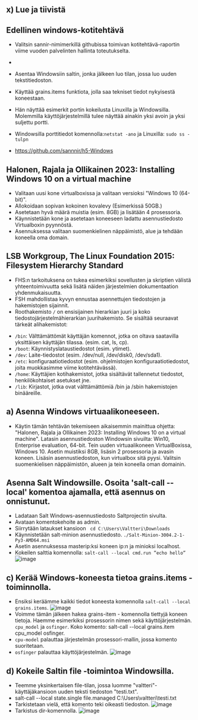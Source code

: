 ## x) Lue ja tiivistä

## Edellinen windows-kotitehtävä

- Valitsin sannir-nimimerkillä githubissa toimivan kotitehtävä-raportin viime vuoden palvelinten hallinta toteutukselta.
- 
- Asentaa Windowsiin saltin, jonka jälkeen luo tilan, jossa luo uuden tekstitiedoston.
  
- Käyttää grains.items funktiota, jolla saa tekniset tiedot nykyisestä koneestaan.

- Hän näyttää esimerkit portin kokeilusta Linuxilla ja Windowsilla. Molemmilla käyttöjärjestelmillä tulee näyttää ainakin yksi avoin ja yksi suljettu portti.
  
- Windowsilla porttitiedot komennolla:`netstat -ano` ja Linuxilla: `sudo ss -tulpn`
  
- https://github.com/sannnir/h5-Windows

## Halonen, Rajala ja Ollikainen 2023: Installing Windows 10 on a virtual machine
- Valitaan uusi kone virtualboxissa ja valitaan versioksi "Windows 10 (64-bit)".
- Allokoidaan sopivan kokoinen kovalevy (Esimerkissä 50GB.)
- Asetetaan hyvä määrä muistia (esim. 8GB) ja lisätään 4 prosessoria.
- Käynnistetään kone ja asetetaan koneeseen ladattu asennustiedosto Virtualboxin pyynnöstä.
- Asennuksessa valitaan suomenkielinen näppäimistö, alue ja tehdään koneella oma domain.

## LSB Workgroup, The Linux Foundation 2015: Filesystem Hierarchy Standard
- FHS:n tarkoituksena on tukea esimerkiksi sovellusten ja skriptien välistä yhteentoimivuutta sekä lisätä näiden järjestelmien dokumentaation yhdenmukaisuutta.
- FSH mahdollistaa kyvyn ennustaa asennettujen tiedostojen ja hakemistojen sijainnit.
- Roothakemisto `/` on ensisijainen hierarkian juuri ja koko tiedostojärjestelmähierarkian juurihakemisto. Se sisältää seuraavat tärkeät alihakemistot:

* `/bin`: Välttämättömät käyttäjän komennot, jotka on oltava saatavilla yksittäisen käyttäjän tilassa. (esim. cat, ls, cp).
* `/boot`: Käynnistyslataustiedostot (esim. ytimet).
* `/dev`: Laite-tiedostot (esim. /dev/null, /dev/disk0, /dev/sda1).
* `/etc`: konfiguraatiotiedostot (esim. ohjelmistojen konfiguraatiotiedostot, joita muokkasimme viime kotitehtävässä).
* `/home`: Käyttäjien kotihakemistot, jotka sisältävät tallennetut tiedostot, henkilökohtaiset asetukset jne.
* `/lib`: Kirjastot, jotka ovat välttämättömiä /bin ja /sbin hakemistojen binääreille.

## a) Asenna Windows virtuaalikoneeseen.
- Käytin tämän tehtävän tekemiseen aikaisemmin mainittua ohjetta: "Halonen, Rajala ja Ollikainen 2023: Installing Windows 10 on a virtual machine". Latasin asennustiedoston Windowsin sivuilta: Win10, Enterprise evaluation, 64-bit. Tein uuden virtuaalikoneen VirtualBoxissa, Windows 10. Asetin muistiksi 8GB, lisäsin 2 prosessoria ja avasin koneen. Lisäsin asennustiedoston, kun virtualbox sitä pyysi. Valitsin suomenkielisen näppäimistön, alueen ja tein koneella oman domainin.

## Asenna Salt Windowsille. Osoita 'salt-call --local' komentoa ajamalla, että asennus on onnistunut.

- Ladataan Salt Windows-asennustiedosto Saltprojectin sivulta.
- Avataan komentokehoite as admin.
- Siirrytään lataukset kansioon
` cd C:\Users\Valtteri\Downloads`
- Käynnistetään salt-minion asennustiedosto.
`./Salt-Minion-3004.2-1-Py3-AMD64.msi`
- Asetin asennuksessa masterip:ksi koneen ip:n ja minioksi localhost.
- Kokeilen salttia komennolla: `salt-call --local cmd.run ”echo hello”`
![image](https://github.com/WindoCode/PalvelintenHallinta/assets/110290723/0fc6dea9-7e3f-43bf-80c4-e9b1b58f7040)

## c) Kerää Windows-koneesta tietoa grains.items -toiminnolla. 

- Ensiksi keräämme kaikki tiedot koneesta komennolla `salt-call --local grains.items`.
![image](https://github.com/WindoCode/PalvelintenHallinta/assets/110290723/91eac708-39da-436d-ab74-1423cfb30654)
- Voimme tämän jälkeen hakea grains-item - komennolla tiettyjä koneen tietoja. Haemme esimerkiksi prosessorin nimen sekä käyttöjärjestelmän. `cpu_model` ja `osfinger`. Koko komento: salt-call --local grains.item cpu_model osfinger.
- `cpu-model` palauttaa järjestelmän prosessori-mallin, jossa komento suoritetaan.
- `osfinger`  palauttaa käyttöjärjestelmän.
![image](https://github.com/WindoCode/PalvelintenHallinta/assets/110290723/aaae0107-3e2d-4da7-863c-1b032661bf3b)

## d) Kokeile Saltin file -toimintoa Windowsilla.
- Teemme yksinkertaisen file-tilan, jossa luomme "valtteri"-käyttäjäkansioon uuden teksti tiedoston "testi.txt".
- salt-call --local state.single file.managed C:\Users\valtteri\testi.txt
- Tarkistetaan vielä, että komento teki oikeasti tiedoston.
![image](https://github.com/WindoCode/PalvelintenHallinta/assets/110290723/07a728e3-7dbf-416e-a343-0f99ba38d233)
- Tarkistus dir-komennolla.
![image](https://github.com/WindoCode/PalvelintenHallinta/assets/110290723/22ef56d3-a32b-4585-a260-e4828ba5944f)





